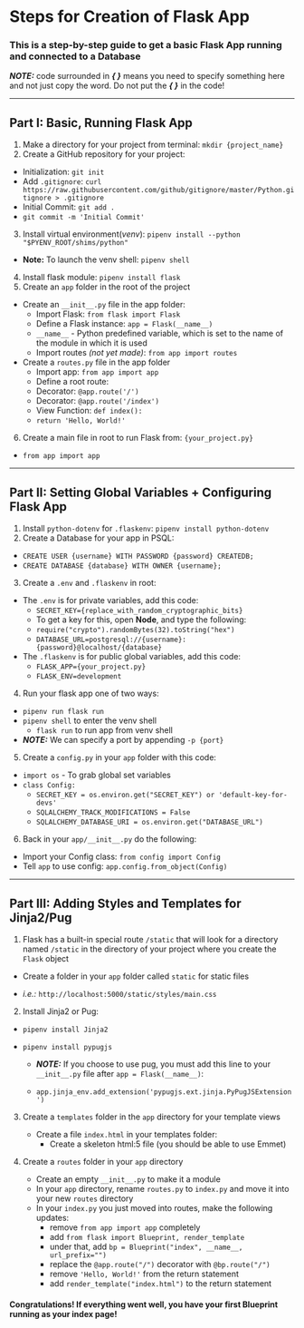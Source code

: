 # Steps for Creation of Flask App

### This is a step-by-step guide to get a basic Flask App running and connected to a Database

**_NOTE:_** code surrounded in **_{ }_** means you need to specify something here and not just copy the word. Do not put the **_{ }_** in the code!

---

## Part I: Basic, Running Flask App

1. Make a directory for your project from terminal: `mkdir {project_name}`
2. Create a GitHub repository for your project:
  - Initialization: `git init`
  - Add `.gitignore`: `curl https://raw.githubusercontent.com/github/gitignore/master/Python.gitignore > .gitignore`
  - Initial Commit: `git add .`
  - `git commit -m 'Initial Commit'`
3. Install virtual environment(_venv_): `pipenv install --python "$PYENV_ROOT/shims/python"`
  - **Note:** To launch the venv shell: `pipenv shell`
4. Install flask module: `pipenv install flask`
5. Create an `app` folder in the root of the project
  - Create an `__init__.py` file in the app folder:
    - Import Flask: `from flask import Flask`
    - Define a Flask instance: `app = Flask(__name__)`
     - `__name__` - Python predefined variable, which is set to the name of the module in which it is used
    - Import routes _(not yet made)_: `from app import routes`
  - Create a `routes.py` file in the app folder
    - Import app: `from app import app`
    - Define a root route:
    - Decorator: `@app.route('/')`
    - Decorator: `@app.route('/index')`
    - View Function: `def index():`
     - `return 'Hello, World!'`
6. Create a main file in root to run Flask from: `{your_project.py}`
  - `from app import app`
---
## Part II: Setting Global Variables + Configuring Flask App
1. Install `python-dotenv` for `.flaskenv`: `pipenv install python-dotenv`
2. Create a Database for your app in PSQL:
  - `CREATE USER {username} WITH PASSWORD {password} CREATEDB;`
  - `CREATE DATABASE {database} WITH OWNER {username};`
3. Create a `.env` and `.flaskenv` in root:
  - The `.env` is for private variables, add this code:
    - `SECRET_KEY={replace_with_random_cryptographic_bits}`
     - To get a key for this, open **Node**, and type the following:
      - `require("crypto").randomBytes(32).toString("hex")`
    - `DATABASE_URL=postgresql://{username}:{password}@localhost/{database}`
  - The `.flaskenv` is for public global variables, add this code:
    - `FLASK_APP={your_project.py}`
    - `FLASK_ENV=development`
4. Run your flask app one of two ways:
- `pipenv run flask run`
- `pipenv shell` to enter the venv shell
  - `flask run` to run app from venv shell
- **_NOTE:_** We can specify a port by appending `-p {port}`
5. Create a `config.py` in your `app` folder with this code:
  - `import os` - To grab global set variables
  - `class Config:`
    - `SECRET_KEY = os.environ.get("SECRET_KEY") or 'default-key-for-devs'`
    - `SQLALCHEMY_TRACK_MODIFICATIONS = False`
    - `SQLALCHEMY_DATABASE_URI = os.environ.get("DATABASE_URL")`
6. Back in your `app/__init__.py` do the following:
  - Import your Config class: `from config import Config`
  - Tell `app` to use config: `app.config.from_object(Config)`
---

## Part III: Adding Styles and Templates for Jinja2/Pug

1. Flask has a built-in special route `/static` that will look for a directory named `/static` in the directory of your project where you create the `Flask` object

- Create a folder in your `app` folder called `static` for static files

- _i.e.:_ `http://localhost:5000/static/styles/main.css`

2. Install Jinja2 or Pug:

- `pipenv install Jinja2`

- `pipenv install pypugjs`

  - **_NOTE:_** If you choose to use pug, you must add this line to your `__init__.py` file after `app = Flask(__name__)`:

  - `app.jinja_env.add_extension('pypugjs.ext.jinja.PyPugJSExtension')`

3. Create a `templates` folder in the `app` directory for your template views

   - Create a file `index.html` in your templates folder:
     - Create a skeleton html:5 file (you should be able to use Emmet)

4. Create a `routes` folder in your `app` directory
   - Create an empty `__init__.py` to make it a module
   - In your `app` directory, rename `routes.py` to `index.py` and move it into your new `routes` directory
   - In your `index.py` you just moved into routes, make the following updates:
     - remove `from app import app` completely
     - add `from flask import Blueprint, render_template`
     - under that, add `bp = Blueprint("index", __name__, url_prefix="")`
     - replace the `@app.route("/")` decorator with `@bp.route("/")`
     - remove `'Hello, World!'` from the return statement
     - add `render_template("index.html")` to the return statement

#### Congratulations! If everything went well, you have your first Blueprint running as your index page!
